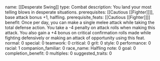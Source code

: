 name: [[Desperate Swing]]
type: Combat
description: You land your most telling blows in desperate situations.
prerequisites: [[Cautious [[Fighter]]]], base attack bonus +1, halfling.
prerequisite_feats: [[Cautious [[Fighter]]]]
benefit: Once per day, you can make a single melee attack while taking the total defense action. You take a -4 penalty on attack rolls when making this attack. You also gain a +4 bonus on critical confirmation rolls made while fighting defensively or making an attack of opportunity using this feat.
normal: 0
special: 0
teamwork: 0
critical: 0
grit: 0
style: 0
performance: 0
racial: 1
companion_familiar: 0
race_name: Halfling
note: 0
goal: 0
completion_benefit: 0
multiples: 0
suggested_traits: 0
